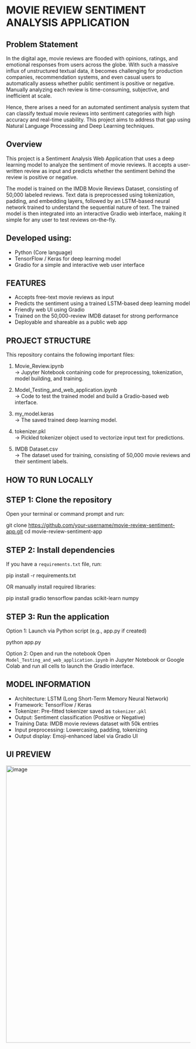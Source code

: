 # MOVIE REVIEW SENTIMENT ANALYSIS APPLICATION

## Problem Statement
In the digital age, movie reviews are flooded with opinions, ratings, and emotional responses from users across the globe. With such a massive influx of unstructured textual data, it becomes challenging for production companies, recommendation systems, and even casual users to automatically assess whether public sentiment is positive or negative.
Manually analyzing each review is time-consuming, subjective, and inefficient at scale.

Hence, there arises a need for an automated sentiment analysis system that can classify textual movie reviews into sentiment categories with high accuracy and real-time usability. This project aims to address that gap using Natural Language Processing and Deep Learning techniques.

## Overview 
This project is a Sentiment Analysis Web Application that uses a deep learning model to analyze the sentiment of movie reviews. It accepts a user-written review as input and predicts whether the sentiment behind the review is positive or negative.

The model is trained on the IMDB Movie Reviews Dataset, consisting of 50,000 labeled reviews. Text data is preprocessed using tokenization, padding, and embedding layers, followed by an LSTM-based neural network trained to understand the sequential nature of text. The trained model is then integrated into an interactive Gradio web interface, making it simple for any user to test reviews on-the-fly.

## Developed using:
- Python (Core language)
- TensorFlow / Keras for deep learning model
- Gradio for a simple and interactive web user interface


## FEATURES

- Accepts free-text movie reviews as input  
- Predicts the sentiment using a trained LSTM-based deep learning model  
- Friendly web UI using Gradio  
- Trained on the 50,000-review IMDB dataset for strong performance  
- Deployable and shareable as a public web app  

## PROJECT STRUCTURE

This repository contains the following important files:

1. Movie_Review.ipynb  
   → Jupyter Notebook containing code for preprocessing, tokenization, model building, and training.

2. Model_Testing_and_web_application.ipynb  
   → Code to test the trained model and build a Gradio-based web interface.

3. my_model.keras  
   → The saved trained deep learning model.

4. tokenizer.pkl  
   → Pickled tokenizer object used to vectorize input text for predictions.

5. IMDB Dataset.csv  
   → The dataset used for training, consisting of 50,000 movie reviews and their sentiment labels.

## HOW TO RUN LOCALLY

STEP 1: Clone the repository
-------------------------------------
Open your terminal or command prompt and run:

git clone https://github.com/your-username/movie-review-sentiment-app.git
cd movie-review-sentiment-app

STEP 2: Install dependencies
-------------------------------------
If you have a `requirements.txt` file, run:

pip install -r requirements.txt

OR manually install required libraries:

pip install gradio tensorflow pandas scikit-learn numpy

STEP 3: Run the application
-------------------------------------
Option 1: Launch via Python script (e.g., app.py if created)

python app.py

Option 2: Open and run the notebook
Open `Model_Testing_and_web_application.ipynb` in Jupyter Notebook or Google Colab and run all cells to launch the Gradio interface.

## MODEL INFORMATION

- Architecture: LSTM (Long Short-Term Memory Neural Network)
- Framework: TensorFlow / Keras
- Tokenizer: Pre-fitted tokenizer saved as `tokenizer.pkl`
- Output: Sentiment classification (Positive or Negative)
- Training Data: IMDB movie reviews dataset with 50k entries
- Input preprocessing: Lowercasing, padding, tokenizing
- Output display: Emoji-enhanced label via Gradio UI

## UI PREVIEW

<img width="1578" height="756" alt="image" src="https://github.com/user-attachments/assets/0c1d9a5f-2740-4d69-8665-cde3f41060c8" />
